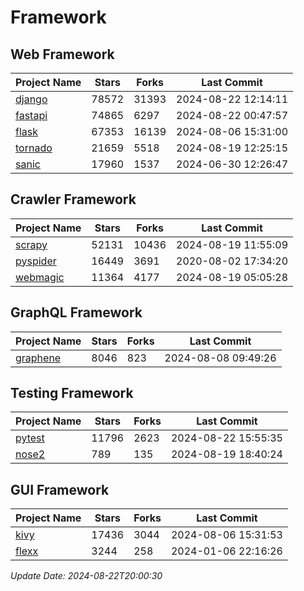 # Framework

## Web Framework
| Project Name | Stars | Forks | Last Commit |
| ------------ | ----- | ----- | ----------- |
| [django](https://github.com/django/django) | 78572 | 31393 | 2024-08-22 12:14:11 |
| [fastapi](https://github.com/fastapi/fastapi) | 74865 | 6297 | 2024-08-22 00:47:57 |
| [flask](https://github.com/pallets/flask) | 67353 | 16139 | 2024-08-06 15:31:00 |
| [tornado](https://github.com/tornadoweb/tornado) | 21659 | 5518 | 2024-08-19 12:25:15 |
| [sanic](https://github.com/sanic-org/sanic) | 17960 | 1537 | 2024-06-30 12:26:47 |

## Crawler Framework
| Project Name | Stars | Forks | Last Commit |
| ------------ | ----- | ----- | ----------- |
| [scrapy](https://github.com/scrapy/scrapy) | 52131 | 10436 | 2024-08-19 11:55:09 |
| [pyspider](https://github.com/binux/pyspider) | 16449 | 3691 | 2020-08-02 17:34:20 |
| [webmagic](https://github.com/code4craft/webmagic) | 11364 | 4177 | 2024-08-19 05:05:28 |

## GraphQL Framework
| Project Name | Stars | Forks | Last Commit |
| ------------ | ----- | ----- | ----------- |
| [graphene](https://github.com/graphql-python/graphene) | 8046 | 823 | 2024-08-08 09:49:26 |

## Testing Framework
| Project Name | Stars | Forks | Last Commit |
| ------------ | ----- | ----- | ----------- |
| [pytest](https://github.com/pytest-dev/pytest) | 11796 | 2623 | 2024-08-22 15:55:35 |
| [nose2](https://github.com/nose-devs/nose2) | 789 | 135 | 2024-08-19 18:40:24 |

## GUI Framework
| Project Name | Stars | Forks | Last Commit |
| ------------ | ----- | ----- | ----------- |
| [kivy](https://github.com/kivy/kivy) | 17436 | 3044 | 2024-08-06 15:31:53 |
| [flexx](https://github.com/flexxui/flexx) | 3244 | 258 | 2024-01-06 22:16:26 |

*Update Date: 2024-08-22T20:00:30*
